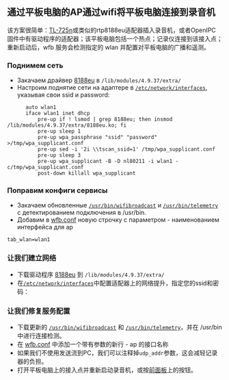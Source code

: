 ## 通过平板电脑的AP通过wifi将平板电脑连接到录音机

该方案很简单：[TL-725n](https://www.tp-link.com/ru/home-networking/adapter/tl-wn725n/)或类似的rtp8188eu适配器插入录音机，或者OpenIPC 固件中有驱动程序的适配器；该平板电脑包括一个热点；记录仪连接到该接入点；重新启动后，wfb 服务会检测指定的 wlan 并配置对平板电脑的广播和遥测。

### Поднимем сеть
* Закачаем драйвер [8188eu](hi3536dv100/lib/modules/4.9.37/extra/8188eu.ko) в `/lib/modules/4.9.37/extra/`
* Настроим поднятие сети на адаптере в [`/etc/network/interfaces`](hi3536dv100/etc/network/interfaces), указывая свои ssid и password:
```
      auto wlan1
      iface wlan1 inet dhcp
          pre-up if ! lsmod | grep 8188eu; then insmod /lib/modules/4.9.37/extra/8188eu.ko; fi
          pre-up sleep 1
          pre-up wpa_passphrase "ssid" "password" >/tmp/wpa_supplicant.conf
          pre-up sed -i '2i \\tscan_ssid=1' /tmp/wpa_supplicant.conf
          pre-up sleep 3
          pre-up wpa_supplicant -B -D nl80211 -i wlan1 -c/tmp/wpa_supplicant.conf
          post-down killall wpa_supplicant
```
### Поправим конфиги сервисы
* Закачаем обновленные [`/usr/bin/wifibroadcast`](hi3536dv100/usr/bin/wifibroadcast) и [`/usr/bin/telemetry`](hi3536dv100/usr/bin/telemetry) с детектированием подключения в /usr/bin.
* Добавим в [wfb.conf](hi3536dv100/etc/wfb.conf) новую строчку с параметром - наименованием интерфейса для ap
```
tab_wlan=wlan1
```
### 让我们建立网络
* 下载驱动程序 [8188eu](hi3536dv100/lib/modules/4.9.37/extra/8188eu.ko) 到 `/lib/modules/4.9.37/extra/`
* 在[`/etc/network/interfaces`](hi3536dv100/etc/network/interfaces)中配置适配器上的网络提升，指定您的ssid和密码：
### 让我们修复服务配置
* 下载更新的 [`/usr/bin/wifibroadcast`](hi3536dv100/usr/bin/wifibroadcast) 和 [`/usr/bin/telemetry`](hi3536dv100/usr/bin/telemetry)，并在 /usr/bin 中进行连接检测。
* 在 [wfb.conf](hi3536dv100/etc/wfb.conf) 中添加一个带有参数的新行 - ap 的接口名称
* 如果我们不使用发送流到PC，我们可以注释掉`udp_addr`参数，这会减轻记录器的负担。
* 打开平板电脑上的接入点并重新启动录音机，或按[前面板](nvr_gpio.md)上的按钮。

